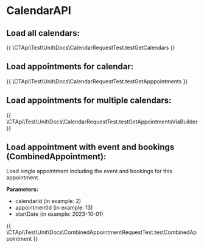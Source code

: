# CalendarAPI

## Load all calendars:

{{ \CTApi\Test\Unit\Docs\CalendarRequestTest.testGetCalendars }}

## Load appointments for calendar:

{{ \CTApi\Test\Unit\Docs\CalendarRequestTest.testGetApppointments }}

## Load appointments for multiple calendars:

{{ \CTApi\Test\Unit\Docs\CalendarRequestTest.testGetAppointmentsViaBuilder }}

## Load appointment with event and bookings (CombinedAppointment):

Load single appointment including the event and bookings for this appointment.

**Parameters:**
- calendarId (in example: 2)
- appointmentId (in example: 13)
- startDate (in example: 2023-10-01)

{{ \CTApi\Test\Unit\Docs\CombinedAppointmentRequestTest.testCombinedAppointment }}